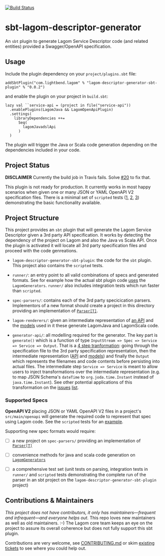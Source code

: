 [![Build Status](https://travis-ci.org/lagom/sbt-lagom-descriptor-generator.svg?branch=master)](https://travis-ci.org/lagom/sbt-lagom-descriptor-generator)

# sbt-lagom-descriptor-generator

An `sbt` plugin to generate Lagom Service Descriptor code (and related entities) provided a Swagger/OpenAPI specification.

Usage
-----

Include the plugin dependency on your `project/plugins.sbt` file:

```
addSbtPlugin("com.lightbend.lagom" % "lagom-descriptor-generator-sbt-plugin" % "0.0.2")
```

and enable the plugin on your project in `build.sbt`:

```
lazy val ``service-api = (project in file("service-api"))
  .enablePlugins(LagomJava && LagomOpenApiPlugin)
  .settings(
    libraryDependencies ++=
      Seq(
        lagomJavadslApi
      )
  )
```

The plugin will trigger the Java or Scala code generation depending on the dependencies included in your code.



Project Status
--------------

**DISCLAIMER** Currently the build job in Travis fails. Solve [#20](https://github.com/lagom/sbt-lagom-descriptor-generator/issues/20) to fix that.

This plugin is not ready for production. It currently works in most happy scenarios when given one or many JSON or YAML OpenAPI V2 specification files. There is a minimal set of `scripted` tests ([1](https://github.com/lagom/sbt-lagom-descriptor-generator/blob/master/lagom-descriptor-generator-sbt-plugin/src/sbt-test/plugin/petstore-java/test), [2](https://github.com/lagom/sbt-lagom-descriptor-generator/blob/master/lagom-descriptor-generator-sbt-plugin/src/sbt-test/plugin/multiclient-java/test), [3](https://github.com/lagom/sbt-lagom-descriptor-generator/blob/master/lagom-descriptor-generator-sbt-plugin/src/sbt-test/plugin/petstore-scala/test)) demonstrating the basic functionality available.


Project Structure
--------------

This project provides an `sbt` plugin that will generate the Lagom Service Descriptor given a 3rd party API specification. It works by detecting the dependency of the project on Lagom and also the Java vs Scala API. Once the plugin is activated it will locate all 3rd party specification files and proceed with the code genreations.

 * `lagom-descriptor-generator-sbt-plugin`: the code for the `sbt` plugin. This project also contains the `scripted` tests.

 * `runner/`: an entry point to all valid combinations of specs and generated formats. See for example how the actual sbt plugin code [uses](https://github.com/lagom/sbt-lagom-descriptor-generator/blob/b6f4f9eae39f949580a81feab8671303c0b70561/lagom-descriptor-generator-sbt-plugin/src/main/scala/com/lightbend/lagom/spec/sbt/LagomOpenApiGenerator.scala#L51-L59) the `LagomGenerators`. `runner/` also includes integration tests which run faster than `scripted`.

 * `spec-parsers/`: contains each of the 3rd party specicication parsers. Implementors of a new format should create a project in this directory providing an implementation of [`Parser[T]`](https://github.com/lagom/sbt-lagom-descriptor-generator/blob/c68e929840cbbd025a23e36519f070b93cf95d9a/generator-api/src/main/scala/com/lightbend/lagom/spec/parser/SpecParser.scala#L14-L25).

 * `lagom-renderers/`: given an intermediate representation of [an API](https://github.com/lagom/sbt-lagom-descriptor-generator/blob/master/generator-api/src/main/scala/com/lightbend/lagom/spec/model/DescriptorModelling.scala#L6-L52) and the [models](https://github.com/lagom/sbt-lagom-descriptor-generator/blob/master/generator-api/src/main/scala/com/lightbend/lagom/spec/model/Type.scala#L6-L25) used in it these generate LagomJava and LagomScala code.

 * `generator-api/`: all modelling required for the generator. The key part is `generate()` which is a function of type `InputStream => Spec => Service => Service => Output`. That is a [4 step tranformation](https://github.com/lagom/sbt-lagom-descriptor-generator/blob/c68e929840cbbd025a23e36519f070b93cf95d9a/generator-api/src/main/scala/com/lightbend/lagom/spec/LagomGenerator.scala#L26-L36): going through the specification file to the 3rd party specification representation, then the intermediate representation ([API](https://github.com/lagom/sbt-lagom-descriptor-generator/blob/master/generator-api/src/main/scala/com/lightbend/lagom/spec/model/DescriptorModelling.scala#L6-L52) and [models](https://github.com/lagom/sbt-lagom-descriptor-generator/blob/master/generator-api/src/main/scala/com/lightbend/lagom/spec/model/Type.scala#L6-L25)) and finally the `Output` which represents the filenames and code contents before persisting into actual files. The intermediate step `Service => Service` is meant to allow users to inject transformations over the 
intermediate representation (e.g. to map JSON Schema's `dateTime` to `org.joda.time.Instant` instead of `java.time.Instant`). See other potential applications of this transformation on the [issues](https://github.com/lagom/sbt-lagom-descriptor-generator/issues/25) [list](https://github.com/lagom/sbt-lagom-descriptor-generator/issues/24).


### Supported Specs

**OpenAPI V2** placing JSON or YAML OpenAPI V2 files in a project's `src/main/openapi` will generate the required code to represent that spec using Lagom code. See the `scripted` tests for an [example](https://github.com/lagom/sbt-lagom-descriptor-generator/blob/1c312cee7e2aa61fd4206b277d87d15309c5d2dd/lagom-descriptor-generator-sbt-plugin/src/sbt-test/plugin/multiclient-java/dummy-impl/src/main/openapi/swagger1.yaml#L27-L26).

Supporting new spec formats would require:

 - [ ] a new project on `spec-parsers/` providing an implementation of [`Parser[T]`](https://github.com/lagom/sbt-lagom-descriptor-generator/blob/c68e929840cbbd025a23e36519f070b93cf95d9a/generator-api/src/main/scala/com/lightbend/lagom/spec/parser/SpecParser.scala#L14-L25)
 - [ ] convenience methods for java and scala code generation on [`LagomGenerators`](https://github.com/lagom/sbt-lagom-descriptor-generator/blob/c68e929840cbbd025a23e36519f070b93cf95d9a/runner/src/main/scala/com/lightbend/lagom/spec/LagomGenerators.scala#L12)
 - [ ] a comprehensive test set (unit tests on parsing, integration tests in `runner/` and `scripted` tests demonstrating the complete run of the parser in an sbt project on the `lagom-descriptor-generator-sbt-plugin` project)


Contributions & Maintainers
---------------------------

*This project does not have contributors, it only has maintainers—frequent and infrequent—and everyone helps out.*
This repo loves new maintainers as well as old maintainers. :-)
The Lagom core team keeps an eye on the project to assure its overall coherence but does not fully support this sbt plugin.

Contributions are very welcome, see [CONTRIBUTING.md](https://github.com/lagom/sbt-lagom-descriptor-generator/blob/master/CONTRIBUTING.md) or skim [existing tickets](https://github.com/lagom/sbt-lagom-descriptor-generator/issues) to see where you could help out.
